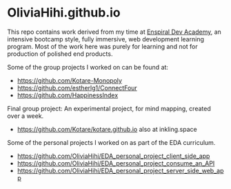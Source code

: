 # OliviaHihi.github.io

This repo contains work derived from my time at <a href="http://devacademy.co.nz">Enspiral Dev Academy</a>, an intensive bootcamp style, fully immersive, web development learning program. Most of the work here was purely for learning and not for production of polished end products. 

Some of the group projects I worked on can be found at:
* https://github.com/Kotare-Monopoly
* https://github.com/estherlg1/ConnectFour
* https://github.com/HappinessIndex

Final group project: An experimental project, for mind mapping, created over a week. 
* https://github.com/Kotare/kotare.github.io  also at inkling.space

Some of the personal projects I worked on as part of the EDA curriculum. 
* https://github.com/OliviaHihi/EDA_personal_project_client_side_app
* https://github.com/OliviaHihi/EDA_personal_project_consume_an_API
* https://github.com/OliviaHihi/EDA_personal_project_server_side_web_app
